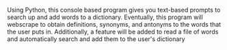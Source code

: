 Using Python, this console based program gives you text-based prompts to search up and add words to a dictionary.
Eventually, this program will webscrape to obtain definitions, synonyms, and antonyms to the words that the user puts in.
Additionally, a feature will be added to read a file of words and automatically search and add them to the user's dictionary

